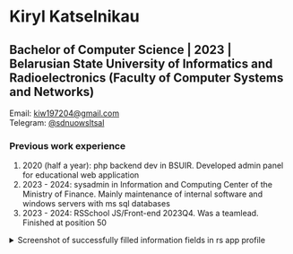# Kiryl Katselnikau  
## Bachelor of Computer Science | 2023 | Belarusian State University of Informatics and Radioelectronics (Faculty of Computer Systems and Networks)  
Email: kiw197204@gmail.com  
Telegram: [@sdnuowsltsal](https://t.me/sdnuowsltsal)  
### Previous work experience  
1. 2020 (half a year): php backend dev in BSUIR. Developed admin panel for educational web application
2. 2023 - 2024: sysadmin in Information and Computing Center of the Ministry of Finance. Mainly maintenance of internal software and windows servers with ms sql databases
3. 2023 - 2024: RSSchool JS/Front-end 2023Q4. Was a teamlead. Finished at position 50
  
<details>
  <summary>Screenshot of successfully filled information fields in rs app profile</summary>
  
   <img src='https://github.com/user-attachments/assets/9917e66f-d49a-44fd-8971-2be6207a3588' alt='screen-error'/>

</details>
